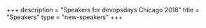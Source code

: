 +++
description = "Speakers for devopsdays Chicago 2018"
title = "Speakers"
type = "new-speakers"
+++
